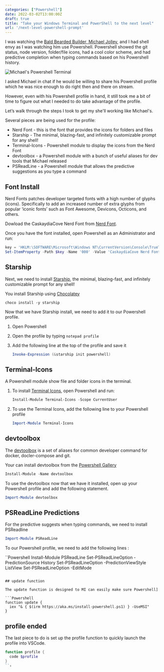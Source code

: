```yaml
---
categories: ["Powershell"]
date: 2022-03-02T13:00:00Z
draft: true
title: "Take your Windows Terminal and PowerShell to the next level"
url: '/next-level-powershell-prompt'
---
```


I was watching the [Bald Bearded Builder, Michael Jolley](https://www.twitch.tv/baldbeardedbuilder), and I had shell envy as I was watching him use Powershell. Powershell showed the git status, node version, folder/file icons, had a cool color scheme, and had predictive completion when typing commands based on his Powershell history.

![Michael's Powershell Terminal](/images/powershell/powershell-prompt-example.png)

I asked Michael in chat if he would be willing to share his Powershell profile which he was nice enough to do right then and there on stream.

However, even with his Powershell profile in hand, it still took me a bit of time to figure out what I needed to do take advantage of the profile.

Let’s walk through the steps I took to get my she'll working like Michael's.

<!--more-->

Several pieces are being used for the profile:

* Nerd Font - this is the font that provides the icons for folders and files
* Starship - The minimal, blazing-fast, and infinitely customizable prompt for any shell!
* Terminal-Icons - Powershell module to display the icons from the Nerd Font
* devtoolbox - a Powershell module with a bunch of useful aliases for dev tools that Michael released
* PSReadLine - a Powershell module that allows the predictive suggestions as you type a command

## Font Install

Nerd Fonts patches developer targeted fonts with a high number of glyphs (icons). Specifically to add an increased number of extra glyphs from popular ‘iconic fonts’ such as Font Awesome, Devicons, Octicons, and others.

Dowload the CaskaydiaCove Nerd Font from [Nerd Font](https://www.nerdfonts.com/font-downloads).

Once you have the font installed, open Powershell as an Administrator and run:

```powershell
key = 'HKLM:\SOFTWARE\Microsoft\Windows NT\CurrentVersion\Console\TrueTypeFont'
Set-ItemProperty -Path $key -Name '000' -Value 'CaskaydiaCove Nerd Font'
```

## Starship

Next, we need to install [Starship](https://starship.rs/), the minimal, blazing-fast, and infinitely customizable prompt for any shell!

You install Starship using [Chocolatey ](https://chocolatey.org)

```shell
choco install -y starship
```

Now that we have Starship install, we need to add it to our Powershell profile.

1. Open Powershell 
1. Open the profile by typing `notepad profile`
1. Add the following line at the top of the profile and save it  

	```Powershell 
	Invoke-Expression (&starship init powershell)
	```

## Terminal-Icons

A Powershell module show file and folder icons in the terminal.

1. To install [Terminal Icons](https://github.com/devblackops/Terminal-Icons), open Powershell and run: 

	```powershell
	Install-Module Terminal-Icons -Scope CurrentUser
	```
	
1.  To use the Terminal Icons, add the following line to your Powershell profile 

	```Powershell 
	Import-Module Terminal-Icons
	```

## devtoolbox

The [devtoolbox](https://github.com/builders-club/devtoolbox) is a set of aliases for common developer command for docker, docler-compose and git.

Your can install devtoolbox from the [Powershell Gallery](https://www.powershellgallery.com/packages/devtoolbox/)


```Powershell 
Install-Module -Name devtoolbox
```

To use the devtoolbox now that we have it installed, open up your Powershell profile and add the following statement.

```Powershell 
Import-Module devtoolbox
```

## PSReadLine Predictions

For the predictive suggests when typing commands, we need to install PSReadline

```powershell
Import-Module PSReadLine
```

To our Powershell profile, we need to add the following lines :

``Powershell 
Install-Module PSReadLine
Set-PSReadLineOption -PredictionSource History
Set-PSReadLineOption -PredictionViewStyle ListView
Set-PSReadLineOption -EditMode 
```

## update function

The update function is designed to MI can easily make sure Powershell]

```Powershell 
function update {
  iex "& { $(irm https://aka.ms/install-powershell.ps1) } -UseMSI"
}
```

## profile ended

The last piece to do is set up the profile function to quickly launch the profile into VSCode.


```Powershell 
function profile {
  code $profile
}
``›
